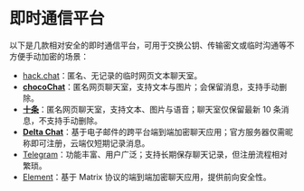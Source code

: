 # 即时通信平台

以下是几款相对安全的即时通信平台，可用于交换公钥、传输密文或临时沟通等不方便手动加密的场景：

- [hack.chat](https://hack.chat/ "点击前往外部站点")：匿名、无记录的临时网页文本聊天室。
- **[chocoChat](https://chat.freserafim.com/zh-CN/ "点击前往外部站点")**：匿名网页聊天室，支持文本与图片；会保留消息，支持手动删除。
- **[十条](https://only10.chat/ "点击前往外部站点")**：匿名网页聊天室，支持文本、图片与语音；聊天室仅保留最新 10 条消息，不支持手动删除。
- **[Delta Chat](https://delta.chat/ "点击前往外部站点")**：基于电子邮件的跨平台端到端加密聊天应用；官方服务器仅需昵称即可注册，云端仅短期记录消息。
- [Telegram](https://telegram.org/ "点击前往外部站点")：功能丰富、用户广泛；支持长期保存聊天记录，但注册流程相对繁琐。
- [Element](https://element.io/ "点击前往外部站点")：基于 Matrix 协议的端到端加密聊天应用，提供前向安全性。